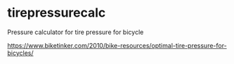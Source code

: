 # tirepressurecalc
Pressure calculator for tire pressure for bicycle


https://www.biketinker.com/2010/bike-resources/optimal-tire-pressure-for-bicycles/

